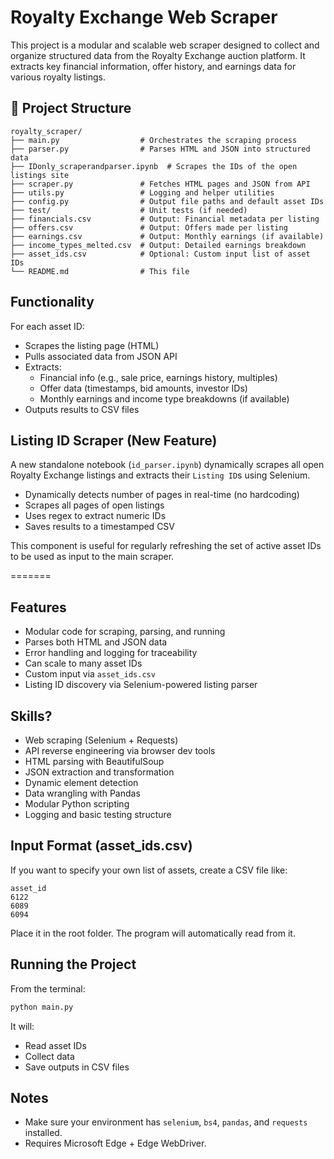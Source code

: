 # Royalty Exchange Web Scraper

This project is a modular and scalable web scraper designed to collect and organize structured data from the Royalty Exchange auction platform. It extracts key financial information, offer history, and earnings data for various royalty listings.

## 📁 Project Structure

```
royalty_scraper/
├── main.py                  # Orchestrates the scraping process
├── parser.py                # Parses HTML and JSON into structured data
├── IDonly_scraperandparser.ipynb  # Scrapes the IDs of the open listings site
├── scraper.py               # Fetches HTML pages and JSON from API
├── utils.py                 # Logging and helper utilities
├── config.py                # Output file paths and default asset IDs
├── test/                    # Unit tests (if needed)
├── financials.csv           # Output: Financial metadata per listing
├── offers.csv               # Output: Offers made per listing
├── earnings.csv             # Output: Monthly earnings (if available)
├── income_types_melted.csv  # Output: Detailed earnings breakdown
├── asset_ids.csv            # Optional: Custom input list of asset IDs
└── README.md                # This file
```


## Functionality

For each asset ID:
- Scrapes the listing page (HTML)
- Pulls associated data from JSON API
- Extracts:
  - Financial info (e.g., sale price, earnings history, multiples)
  - Offer data (timestamps, bid amounts, investor IDs)
  - Monthly earnings and income type breakdowns (if available)
- Outputs results to CSV files

## Listing ID Scraper (New Feature)

A new standalone notebook (`id_parser.ipynb`) dynamically scrapes all open Royalty Exchange listings and extracts their `Listing ID`s using Selenium.

- Dynamically detects number of pages in real-time (no hardcoding)
- Scrapes all pages of open listings
- Uses regex to extract numeric IDs
- Saves results to a timestamped CSV

This component is useful for regularly refreshing the set of active asset IDs to be used as input to the main scraper.

=======
## Features

- Modular code for scraping, parsing, and running
- Parses both HTML and JSON data
- Error handling and logging for traceability
- Can scale to many asset IDs
- Custom input via `asset_ids.csv`
- Listing ID discovery via Selenium-powered listing parser

## Skills?

- Web scraping (Selenium + Requests)
- API reverse engineering via browser dev tools
- HTML parsing with BeautifulSoup
- JSON extraction and transformation
- Dynamic element detection
- Data wrangling with Pandas
- Modular Python scripting
- Logging and basic testing structure

## Input Format (asset_ids.csv)

If you want to specify your own list of assets, create a CSV file like:

```
asset_id
6122
6089
6094
```

Place it in the root folder. The program will automatically read from it.

## Running the Project

From the terminal:

```bash
python main.py
```

It will:
- Read asset IDs
- Collect data
- Save outputs in CSV files

## Notes

- Make sure your environment has `selenium`, `bs4`, `pandas`, and `requests` installed.
- Requires Microsoft Edge + Edge WebDriver.
